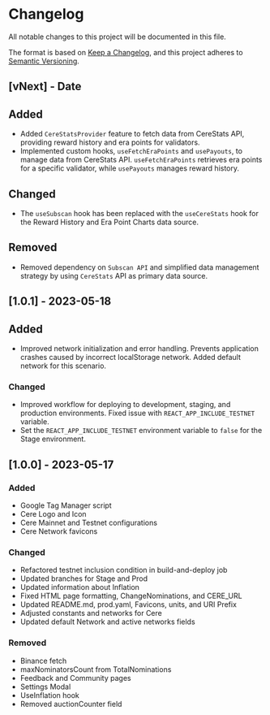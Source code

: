 # Changelog

All notable changes to this project will be documented in this file.

The format is based on [Keep a Changelog](https://keepachangelog.com/en/1.0.0/),
and this project adheres to [Semantic Versioning](https://semver.org/spec/v2.0.0.html).

## [vNext] - Date

## Added
- Added `CereStatsProvider` feature to fetch data from CereStats API, providing reward history and era points for validators.
- Implemented custom hooks, `useFetchEraPoints` and `usePayouts`, to manage data from CereStats API. `useFetchEraPoints` retrieves era points for a specific validator, while `usePayouts` manages reward history.

## Changed
- The `useSubscan` hook has been replaced with the `useCereStats` hook for the Reward History and Era Point Charts data source.

## Removed
- Removed dependency on `Subscan API` and simplified data management strategy by using `CereStats` API as primary data source.

## [1.0.1] - 2023-05-18

## Added

- Improved network initialization and error handling. Prevents application crashes caused by incorrect localStorage network. Added default network for this scenario.

### Changed

- Improved workflow for deploying to development, staging, and production environments. Fixed issue with `REACT_APP_INCLUDE_TESTNET` variable.
- Set the `REACT_APP_INCLUDE_TESTNET` environment variable to `false` for the Stage environment.

## [1.0.0] - 2023-05-17

### Added

- Google Tag Manager script
- Cere Logo and Icon
- Cere Mainnet and Testnet configurations
- Cere Network favicons

### Changed

- Refactored testnet inclusion condition in build-and-deploy job
- Updated branches for Stage and Prod
- Updated information about Inflation
- Fixed HTML page formatting, ChangeNominations, and CERE_URL
- Updated README.md, prod.yaml, Favicons, units, and URI Prefix
- Adjusted constants and networks for Cere
- Updated default Network and active networks fields

### Removed

- Binance fetch
- maxNominatorsCount from TotalNominations
- Feedback and Community pages
- Settings Modal
- UseInflation hook
- Removed auctionCounter field
